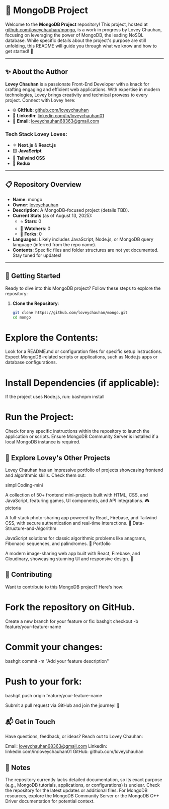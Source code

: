 # 🌟 MongoDB Project

Welcome to the **MongoDB Project** repository! This project, hosted at [github.com/loveychauhan/mongo](https://github.com/loveychauhan/mongo), is a work in progress by Lovey Chauhan, focusing on leveraging the power of MongoDB, the leading NoSQL database. While specific details about the project's purpose are still unfolding, this README will guide you through what we know and how to get started! 🚀

---

## ✨ About the Author

**Lovey Chauhan** is a passionate Front-End Developer with a knack for crafting engaging and efficient web applications. With expertise in modern technologies, Lovey brings creativity and technical prowess to every project. Connect with Lovey here:

- 🌐 **GitHub**: [github.com/loveychauhan](https://github.com/loveychauhan)
- 💼 **LinkedIn**: [linkedin.com/in/loveychauhan01](https://www.linkedin.com/in/loveychauhan01/)
- 📧 **Email**: loveychauhan68363@gmail.com

### Tech Stack Lovey Loves:
- ⚛️ **Next.js** & **React.js**
- 🟨 **JavaScript**
- 🎨 **Tailwind CSS**
- 🔄 **Redux**

---

## 📋 Repository Overview

- **Name**: mongo
- **Owner**: [loveychauhan](https://github.com/loveychauhan)
- **Description**: A MongoDB-focused project (details TBD).
- **Current Stats** (as of August 13, 2025):
  - ⭐ **Stars**: 0
  - 👀 **Watchers**: 0
  - 🍴 **Forks**: 0
- **Languages**: Likely includes JavaScript, Node.js, or MongoDB query language (inferred from the repo name).
- **Contents**: Specific files and folder structures are not yet documented. Stay tuned for updates!

---

## 🚀 Getting Started

Ready to dive into this MongoDB project? Follow these steps to explore the repository:

1. **Clone the Repository**:
   ```bash
   git clone https://github.com/loveychauhan/mongo.git
   cd mongo


# Explore the Contents:

Look for a README.md or configuration files for specific setup instructions.
Expect MongoDB-related scripts or applications, such as Node.js apps or database configurations.


# Install Dependencies (if applicable):
If the project uses Node.js, run:
bashnpm install

# Run the Project:

Check for any specific instructions within the repository to launch the application or scripts.
Ensure MongoDB Community Server is installed if a local MongoDB instance is required.




## 🌈 Explore Lovey's Other Projects
Lovey Chauhan has an impressive portfolio of projects showcasing frontend and algorithmic skills. Check them out:

simpliCoding-mini

A collection of 50+ frontend mini-projects built with HTML, CSS, and JavaScript, featuring games, UI components, and API integrations. 🎮
pictoria

A full-stack photo-sharing app powered by React, Firebase, and Tailwind CSS, with secure authentication and real-time interactions. 📸
Data-Structure-and-Algorithm

JavaScript solutions for classic algorithmic problems like anagrams, Fibonacci sequences, and palindromes. 🧠
Portfolio

A modern image-sharing web app built with React, Firebase, and Cloudinary, showcasing stunning UI and responsive design. 🌟


## 🤝 Contributing
Want to contribute to this MongoDB project? Here's how:

# Fork the repository on GitHub.
Create a new branch for your feature or fix:
bashgit checkout -b feature/your-feature-name

# Commit your changes:
bashgit commit -m "Add your feature description"

# Push to your fork:
bashgit push origin feature/your-feature-name

Submit a pull request via GitHub and join the journey! 🎉


## 📬 Get in Touch
Have questions, feedback, or ideas? Reach out to Lovey Chauhan:

Email: loveychauhan68363@gmail.com
LinkedIn: linkedin.com/in/loveychauhan01
GitHub: github.com/loveychauhan


## 📝 Notes

The repository currently lacks detailed documentation, so its exact purpose (e.g., MongoDB tutorials, applications, or configurations) is unclear. Check the repository for the latest updates or additional files.
For MongoDB resources, explore the MongoDB Community Server or the MongoDB C++ Driver documentation for potential context.
